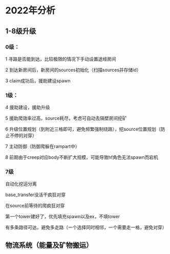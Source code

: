 # 2022年分析

## 1-8级升级

### 0级：

1 寻路是否能到达，比较极限的情况下手动设置途经房间

2 到达新房间后，新房间的sources初始化（扫描sources并存储id）

3 claim成功后，援助建设spawn

### 1级：

4 援助建设，援助升级

5 援助爬效率过高，source耗尽，考虑可自动去隔壁房间挖矿

6 升级位置规划（到附近三格即可，避免频繁强制绕路），挖source位置规划（防止不停的对穿）

7 主动防御（防御爬躲在rampart中）

8 前期由于creep对应body不断扩大规模，可能导致hf角色无法spawn而宕机

### 7级

自动化挖运分离

base_transfer没活干疯狂对穿

在source前等待的爬疯狂对穿

第一个tower建好了，优先填充spawn以及ex，不填tower

有多条路径可达，避免多走路（一个选择同时相邻，一个需要走一格，避免对穿）

## 物流系统（能量及矿物搬运）

